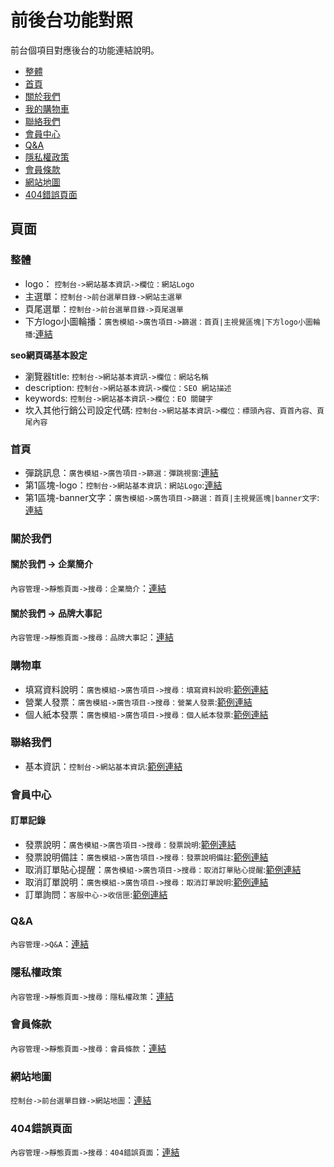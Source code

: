 # 前後台功能對照

前台個項目對應後台的功能連結說明。

* [整體](#整體)
* [首頁](#首頁)
* [關於我們](#關於我們)
* [我的購物車](#我的購物車)
* [聯絡我們](#聯絡我們)
* [會員中心](#會員中心)
* [Q&A](#Q&A)
* [隱私權政策](#隱私權政策)
* [會員條款](#會員條款)
* [網站地圖](#網站地圖)
* [404錯誤頁面](#404錯誤頁面)

## 頁面

### 整體

* logo： `控制台->網站基本資訊->欄位：網站Logo`
* 主選單：`控制台->前台選單目錄->網站主選單`
* 頁尾選單：`控制台->前台選單目錄->頁尾選單`
* 下方logo小圖輪播：`廣吿模組->廣告項目->篩選：首頁|主視覺區塊|下方logo小圖輪播`:[連結](../advertising)

**seo網頁碼基本設定**

* 瀏覽器title: `控制台->網站基本資訊->欄位：網站名稱`
* description: `控制台->網站基本資訊->欄位：SEO 網站描述`
* keywords: `控制台->網站基本資訊->欄位：EO 關鍵字`
* 坎入其他行銷公司設定代碼: `控制台->網站基本資訊->欄位：標頭內容、頁首內容、頁尾內容`

### 首頁

* 彈跳訊息：`廣吿模組->廣告項目->篩選：彈跳視窗`:[連結](../advertising?category=3)
* 第1區塊-logo：`控制台->網站基本資訊：網站Logo`:[連結](../web-data/2Cazt3aYhbZG5Yh3/edit#elf_l1_Lw)
* 第1區塊-banner文字：`廣吿模組->廣告項目->篩選：首頁|主視覺區塊|banner文字`:[連結](../advertising)


### 關於我們

#### 關於我們 -> 企業簡介

`內容管理->靜態頁面->搜尋：企業簡介`：[連結](../article-page/A9eZtb4yHdZG5ss8/edit#elf_l1_Lw)


#### 關於我們 -> 品牌大事記

`內容管理->靜態頁面->搜尋：品牌大事記`：[連結](../article-page/5c5ztA2yh9ZGaSs3/edit#elf_l1_Lw)



### 購物車

* 填寫資料說明：`廣吿模組->廣告項目->搜尋：填寫資料說明`:[範例連結](../advertising)
* 營業人發票：`廣吿模組->廣告項目->搜尋：營業人發票`:[範例連結](../advertising)
* 個人紙本發票：`廣吿模組->廣告項目->搜尋：個人紙本發票`:[範例連結](../advertising)

### 聯絡我們

* 基本資訊：`控制台->網站基本資訊`:[範例連結](../web-data/2Cazt3aYhbZG5Yh3/edit#elf_l1_Lw)

### 會員中心

#### 訂單記錄

* 發票說明：`廣吿模組->廣告項目->搜尋：發票說明`:[範例連結](../advertising)
* 發票說明備註：`廣吿模組->廣告項目->搜尋：發票說明備註`:[範例連結](../advertising)
* 取消訂單貼心提醒：`廣吿模組->廣告項目->搜尋：取消訂單貼心提醒`:[範例連結](../advertising)
* 取消訂單說明：`廣吿模組->廣告項目->搜尋：取消訂單說明`:[範例連結](../advertising)
* 訂單詢問：`客服中心->收信匣`:[範例連結](../advertising)


### Q&A

`內容管理->Q&A`：[連結](../article-faq)


### 隱私權政策

`內容管理->靜態頁面->搜尋：隱私權政策`：[連結](../article-page/80Bzt82Yh8zGASSA/edit)

### 會員條款

`內容管理->靜態頁面->搜尋：會員條款`：[連結](../article-page/63bzT82YH8Zg9SS1/edit#elf_l1_Lw)


### 網站地圖

`控制台->前台選單目錄->網站地圖`：[連結](../web-menu?parent=10czTb9yH8zgeSn4)

### 404錯誤頁面

`內容管理->靜態頁面->搜尋：404錯誤頁面`：[連結](../article-page/82CzTfcyH7ZG5sse/edit#elf_l1_Lw)
